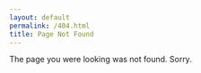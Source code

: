 ```yaml
---
layout: default
permalink: /404.html
title: Page Not Found
---
```


The page you were looking was not found. Sorry.

